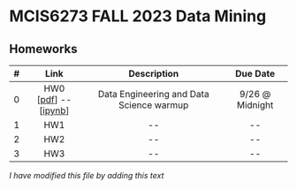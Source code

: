 # MCIS6273 FALL 2023 Data Mining


## Homeworks

| # | Link | Description | Due Date |
|:-:|:----:|:-----------:|:--------:|
| 0 | HW0 <br/> [[pdf](./homework/hw0/hw0.pdf)] -- [[ipynb](./homework/hw0/hw0.ipynb)] | Data Engineering and Data Science warmup | 9/26 @ Midnight |
| 1 | HW1  | -- | -- |
| 2 | HW2  | -- | -- |
| 3 | HW3  | -- | -- |

*I have modified this file by adding this text*

